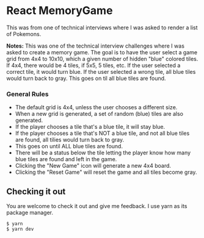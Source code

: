 # React MemoryGame

This was from one of technical interviews where I was asked to render a list of Pokemons.

**Notes:**
This was one of the technical interview challenges where I was asked to create a memory game. The goal is to have the user select a game grid from 4x4 to 10x10, which a given number of hidden "blue" colored tiles. If 4x4, there would be 4 tiles, if 5x5, 5 tiles, etc. If the user selected a correct tile, it would turn blue. If the user selected a wrong tile, all blue tiles would turn back to gray. This goes on til all blue tiles are found.

### General Rules

- The default grid is 4x4, unless the user chooses a different size.
- When a new grid is generated, a set of random (blue) tiles are also generated.
- If the player chooses a tile that's a blue tile, it will stay blue.
- If the player chooses a tile that's NOT a blue tile, and not all blue tiles are found, all tilies would turn back to gray.
- This goes on until ALL blue tiles are found.
- There will be a status below the tile letting the player know how many blue tiles are found and left in the game.
- Clicking the "New Game" icon will generate a new 4x4 board.
- Clicking the "Reset Game" will reset the game and all tiles become gray.

## Checking it out

You are welcome to check it out and give me feedback. I use yarn as its package manager.

    $ yarn
    $ yarn dev
